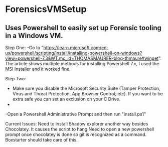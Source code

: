# ForensicsVMSetup
Uses Powershell to easily set up Forensic tooling in a Windows VM. 
-----------------------------------------------------------------------
Step One:
-Go to "https://learn.microsoft.com/en-us/powershell/scripting/install/installing-powershell-on-windows?view=powershell-7.3&WT.mc_id=THOMASMAURER-blog-thmaure#winget". The article shows multiple methods for installing Powershell 7.x, I used the MSI Installer and it worked fine.

Step Two:
- Make sure you disable the Microsoft Security Suite (Tamper Protection, Virus and Threat Protection, App Browser Control, etc). If you want to be extra safe you can set an exclusion on your C Drive.
-
-Open a Powershell Administrative Prompt and then run "install.ps1"



Current Issues:
Need to install Shadow explorer  another way besides Chocolatey. It causes the script to hang
Need to open a new powershell prompt once chocolatey is done so git is recognized as a command. Boxstarter should take care of this.
